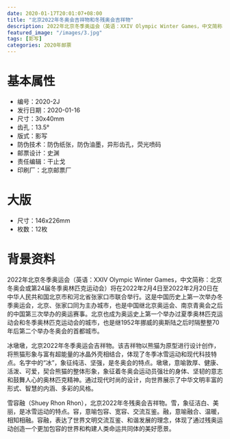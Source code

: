 ```yaml
---
date: 2020-01-17T20:01:07+08:00
title: "北京2022年冬奥会吉祥物和冬残奥会吉祥物"
description: 2022年北京冬季奥运会（英语：XXIV Olympic Winter Games，中文简称：北京冬奥会或第24届冬季奥林匹克运动会）将在2022年2月4日至2022年2月20日在中华人民共和国北京市和河北省张家口市联合举行。
featured_image: "/images/3.jpg"
tags: [影写]
categories: 2020年邮票
---
```


# 基本属性

* 编号：2020-2J
* 发行日期：2020-01-16
* 尺寸：30x40mm
* 齿孔：13.5°
* 版式：影写
* 防伪技术：防伪纸张，防伪油墨，异形齿孔，荧光喷码
* 邮票设计：史渊
* 责任编辑：干止戈
* 印刷厂：北京邮票厂

# 大版

* 尺寸：146x226mm
* 枚数：12枚

# 背景资料

2022年北京冬季奥运会（英语：XXIV Olympic Winter Games，中文简称：北京冬奥会或第24届冬季奥林匹克运动会）将在2022年2月4日至2022年2月20日在中华人民共和国北京市和河北省张家口市联合举行。这是中国历史上第一次举办冬季奥运会，北京、张家口同为主办城市，也是中国继北京奥运会、南京青奥会之后的中国第三次举办的奥运赛事。北京也成为奥运史上第一个举办过夏季奥林匹克运动会和冬季奥林匹克运动会的城市，也是继1952年挪威的奥斯陆之后时隔整整70年后第二个举办冬奥会的首都城市。

冰墩墩，北京2022年冬季奥运会吉祥物。该吉祥物以熊猫为原型进行设计创作，将熊猫形象与富有超能量的冰晶外壳相结合，体现了冬季冰雪运动和现代科技特点。名字中的“冰”，象征纯洁、坚强，是冬奥会的特点。墩墩，意喻敦厚、健康、活泼、可爱，契合熊猫的整体形象，象征着冬奥会运动员强壮的身体、坚韧的意志和鼓舞人心的奥林匹克精神。通过现代时尚的设计，向世界展示了中华文明丰富的形式、智慧的内涵、多彩的风格。

雪容融（Shuey Rhon Rhon），北京2022年冬残奥会吉祥物。雪，象征洁白、美丽，是冰雪运动的特点。容，意喻包容、宽容、交流互鉴。融，意喻融合、温暖，相知相融。容融，表达了世界文明交流互鉴、和谐发展的理念，体现了通过残奥运动创造一个更加包容的世界和构建人类命运共同体的美好愿景。